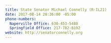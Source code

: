 ```yaml
---
title: State Senator Michael Connelly (R-IL21)
date: 2017-08-14 20:36:00 -05:00
phone-numbers:
  Naperville Office: 630-453-5488
  Springfield Office: 217-782-8192
website: http://senatorconnelly.org
---
```



